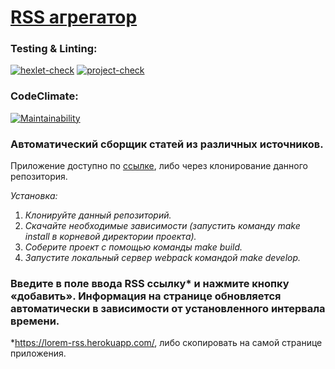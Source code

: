 # [RSS агрегатор](https://frontend-project-11-git-main-chukichaos-projects.vercel.app/)

### Testing & Linting:

[![hexlet-check](https://github.com/chukichao/frontend-project-11/actions/workflows/hexlet-check.yml/badge.svg)](https://github.com/chukichao/frontend-project-11/actions)
[![project-check](https://github.com/chukichao/frontend-project-11/actions/workflows/project-check.yml/badge.svg)](https://github.com/chukichao/frontend-project-11/actions/workflows/project-check.yml)

### CodeClimate:

[![Maintainability](https://api.codeclimate.com/v1/badges/a9044cdc242b574ffd54/maintainability)](https://codeclimate.com/github/chukichao/frontend-project-11/maintainability)

### Автоматический сборщик статей из различных источников.

Приложение доступно по [ссылке](https://frontend-project-11-git-main-chukichaos-projects.vercel.app/), либо через клонирование данного репозитория.

_Установка:_

1. _Клонируйте данный репозиторий._
2. _Скачайте необходимые зависимости (запустить команду make install в корневой директории проекта)._
3. _Соберите проект с помощью команды make build._
4. _Запустите локальный сервер webpack командой make develop._

### Введите в поле ввода RSS ссылку\* и нажмите кнопку «добавить». Информация на странице обновляется автоматически в зависимости от установленного интервала времени.

\*https://lorem-rss.herokuapp.com/, либо скопировать на самой странице приложения.

